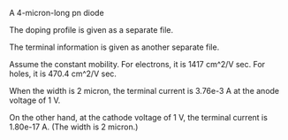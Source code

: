 A 4-micron-long pn diode

The doping profile is given as a separate file.

The terminal information is given as another separate file.

Assume the constant mobility. For electrons, it is 1417 cm^2/V sec. For holes, it is 470.4 cm^2/V sec.

When the width is 2 micron, the terminal current is 3.76e-3 A at the anode voltage of 1 V.

On the other hand, at the cathode voltage of 1 V, the terminal current is 1.80e-17 A. (The width is 2 micron.)

